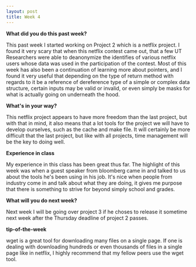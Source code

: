 ```yaml
---
layout: post
title: Week 4
---
```


**What did you do this past week?**


This past week I started working on Project 2 which is a netflix project. I found it very scary that when this netflix contest came out,
that a few UT Researchers were able to deanonymize the identifies of various netflix users whose data was used in the participation of the contest.
Most of this week has also been a continuation of learning more about pointers, and I found it very useful that depending on the type of return method
with regards to it be a reference of dereference type of a simple or complex data structure, certain inputs may be valid or invalid, or even simply
be masks for what is actually going on underneath the hood.

**What's in your way?**


This netflix project appears to have more freedom than the last project, but with that in mind, it also means that a lot tools for the project we will
have to develop ourselves, such as the cache and make file. It will certainly be more difficult that the last project, but like with all projects,
time management will be the key to doing well.


**Experience in class**


My experience in this class has been great thus far. The highlight of this week was when a guest speaker from bloomberg came in and talked to us about
the tools he's been using in his job. It's nice when people from industry come in and talk about what they are doing, it gives me purpose that there is
something to strive for beyond simply school and grades.

**What will you do next week?**


Next week I will be going over project 3 if he choses to release it sometime next week after the Thursday deadline of project 2 passes.

**tip-of-the-week**


wget is a great tool for downloading many files on a single page. If one is dealing with downloading hundreds or even thousands of files in a single
page like in netflix, I highly recommend that my fellow peers use the wget tool.